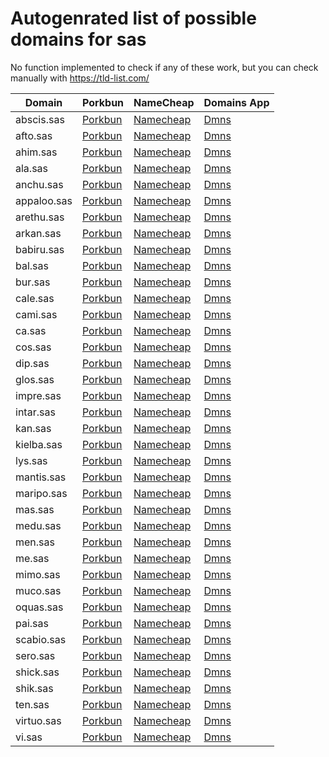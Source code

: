 # Autogenrated list of possible domains for sas

No function implemented to check if any of these work, but you can check manually with https://tld-list.com/

| Domain | Porkbun | NameCheap | Domains App |
|---|---|---|---|
| abscis.sas | [Porkbun](https://porkbun.com/checkout/search?prb=e814663da1&tlds=&idnLanguage=&search=search&q=abscis.sas) | [Namecheap](https://www.namecheap.com/domains/registration/results/?domain=abscis.sas) | [Dmns](https://dmns.app/domains?q=abscis.sas) |
| afto.sas | [Porkbun](https://porkbun.com/checkout/search?prb=e814663da1&tlds=&idnLanguage=&search=search&q=afto.sas) | [Namecheap](https://www.namecheap.com/domains/registration/results/?domain=afto.sas) | [Dmns](https://dmns.app/domains?q=afto.sas) |
| ahim.sas | [Porkbun](https://porkbun.com/checkout/search?prb=e814663da1&tlds=&idnLanguage=&search=search&q=ahim.sas) | [Namecheap](https://www.namecheap.com/domains/registration/results/?domain=ahim.sas) | [Dmns](https://dmns.app/domains?q=ahim.sas) |
| ala.sas | [Porkbun](https://porkbun.com/checkout/search?prb=e814663da1&tlds=&idnLanguage=&search=search&q=ala.sas) | [Namecheap](https://www.namecheap.com/domains/registration/results/?domain=ala.sas) | [Dmns](https://dmns.app/domains?q=ala.sas) |
| anchu.sas | [Porkbun](https://porkbun.com/checkout/search?prb=e814663da1&tlds=&idnLanguage=&search=search&q=anchu.sas) | [Namecheap](https://www.namecheap.com/domains/registration/results/?domain=anchu.sas) | [Dmns](https://dmns.app/domains?q=anchu.sas) |
| appaloo.sas | [Porkbun](https://porkbun.com/checkout/search?prb=e814663da1&tlds=&idnLanguage=&search=search&q=appaloo.sas) | [Namecheap](https://www.namecheap.com/domains/registration/results/?domain=appaloo.sas) | [Dmns](https://dmns.app/domains?q=appaloo.sas) |
| arethu.sas | [Porkbun](https://porkbun.com/checkout/search?prb=e814663da1&tlds=&idnLanguage=&search=search&q=arethu.sas) | [Namecheap](https://www.namecheap.com/domains/registration/results/?domain=arethu.sas) | [Dmns](https://dmns.app/domains?q=arethu.sas) |
| arkan.sas | [Porkbun](https://porkbun.com/checkout/search?prb=e814663da1&tlds=&idnLanguage=&search=search&q=arkan.sas) | [Namecheap](https://www.namecheap.com/domains/registration/results/?domain=arkan.sas) | [Dmns](https://dmns.app/domains?q=arkan.sas) |
| babiru.sas | [Porkbun](https://porkbun.com/checkout/search?prb=e814663da1&tlds=&idnLanguage=&search=search&q=babiru.sas) | [Namecheap](https://www.namecheap.com/domains/registration/results/?domain=babiru.sas) | [Dmns](https://dmns.app/domains?q=babiru.sas) |
| bal.sas | [Porkbun](https://porkbun.com/checkout/search?prb=e814663da1&tlds=&idnLanguage=&search=search&q=bal.sas) | [Namecheap](https://www.namecheap.com/domains/registration/results/?domain=bal.sas) | [Dmns](https://dmns.app/domains?q=bal.sas) |
| bur.sas | [Porkbun](https://porkbun.com/checkout/search?prb=e814663da1&tlds=&idnLanguage=&search=search&q=bur.sas) | [Namecheap](https://www.namecheap.com/domains/registration/results/?domain=bur.sas) | [Dmns](https://dmns.app/domains?q=bur.sas) |
| cale.sas | [Porkbun](https://porkbun.com/checkout/search?prb=e814663da1&tlds=&idnLanguage=&search=search&q=cale.sas) | [Namecheap](https://www.namecheap.com/domains/registration/results/?domain=cale.sas) | [Dmns](https://dmns.app/domains?q=cale.sas) |
| cami.sas | [Porkbun](https://porkbun.com/checkout/search?prb=e814663da1&tlds=&idnLanguage=&search=search&q=cami.sas) | [Namecheap](https://www.namecheap.com/domains/registration/results/?domain=cami.sas) | [Dmns](https://dmns.app/domains?q=cami.sas) |
| ca.sas | [Porkbun](https://porkbun.com/checkout/search?prb=e814663da1&tlds=&idnLanguage=&search=search&q=ca.sas) | [Namecheap](https://www.namecheap.com/domains/registration/results/?domain=ca.sas) | [Dmns](https://dmns.app/domains?q=ca.sas) |
| cos.sas | [Porkbun](https://porkbun.com/checkout/search?prb=e814663da1&tlds=&idnLanguage=&search=search&q=cos.sas) | [Namecheap](https://www.namecheap.com/domains/registration/results/?domain=cos.sas) | [Dmns](https://dmns.app/domains?q=cos.sas) |
| dip.sas | [Porkbun](https://porkbun.com/checkout/search?prb=e814663da1&tlds=&idnLanguage=&search=search&q=dip.sas) | [Namecheap](https://www.namecheap.com/domains/registration/results/?domain=dip.sas) | [Dmns](https://dmns.app/domains?q=dip.sas) |
| glos.sas | [Porkbun](https://porkbun.com/checkout/search?prb=e814663da1&tlds=&idnLanguage=&search=search&q=glos.sas) | [Namecheap](https://www.namecheap.com/domains/registration/results/?domain=glos.sas) | [Dmns](https://dmns.app/domains?q=glos.sas) |
| impre.sas | [Porkbun](https://porkbun.com/checkout/search?prb=e814663da1&tlds=&idnLanguage=&search=search&q=impre.sas) | [Namecheap](https://www.namecheap.com/domains/registration/results/?domain=impre.sas) | [Dmns](https://dmns.app/domains?q=impre.sas) |
| intar.sas | [Porkbun](https://porkbun.com/checkout/search?prb=e814663da1&tlds=&idnLanguage=&search=search&q=intar.sas) | [Namecheap](https://www.namecheap.com/domains/registration/results/?domain=intar.sas) | [Dmns](https://dmns.app/domains?q=intar.sas) |
| kan.sas | [Porkbun](https://porkbun.com/checkout/search?prb=e814663da1&tlds=&idnLanguage=&search=search&q=kan.sas) | [Namecheap](https://www.namecheap.com/domains/registration/results/?domain=kan.sas) | [Dmns](https://dmns.app/domains?q=kan.sas) |
| kielba.sas | [Porkbun](https://porkbun.com/checkout/search?prb=e814663da1&tlds=&idnLanguage=&search=search&q=kielba.sas) | [Namecheap](https://www.namecheap.com/domains/registration/results/?domain=kielba.sas) | [Dmns](https://dmns.app/domains?q=kielba.sas) |
| lys.sas | [Porkbun](https://porkbun.com/checkout/search?prb=e814663da1&tlds=&idnLanguage=&search=search&q=lys.sas) | [Namecheap](https://www.namecheap.com/domains/registration/results/?domain=lys.sas) | [Dmns](https://dmns.app/domains?q=lys.sas) |
| mantis.sas | [Porkbun](https://porkbun.com/checkout/search?prb=e814663da1&tlds=&idnLanguage=&search=search&q=mantis.sas) | [Namecheap](https://www.namecheap.com/domains/registration/results/?domain=mantis.sas) | [Dmns](https://dmns.app/domains?q=mantis.sas) |
| maripo.sas | [Porkbun](https://porkbun.com/checkout/search?prb=e814663da1&tlds=&idnLanguage=&search=search&q=maripo.sas) | [Namecheap](https://www.namecheap.com/domains/registration/results/?domain=maripo.sas) | [Dmns](https://dmns.app/domains?q=maripo.sas) |
| mas.sas | [Porkbun](https://porkbun.com/checkout/search?prb=e814663da1&tlds=&idnLanguage=&search=search&q=mas.sas) | [Namecheap](https://www.namecheap.com/domains/registration/results/?domain=mas.sas) | [Dmns](https://dmns.app/domains?q=mas.sas) |
| medu.sas | [Porkbun](https://porkbun.com/checkout/search?prb=e814663da1&tlds=&idnLanguage=&search=search&q=medu.sas) | [Namecheap](https://www.namecheap.com/domains/registration/results/?domain=medu.sas) | [Dmns](https://dmns.app/domains?q=medu.sas) |
| men.sas | [Porkbun](https://porkbun.com/checkout/search?prb=e814663da1&tlds=&idnLanguage=&search=search&q=men.sas) | [Namecheap](https://www.namecheap.com/domains/registration/results/?domain=men.sas) | [Dmns](https://dmns.app/domains?q=men.sas) |
| me.sas | [Porkbun](https://porkbun.com/checkout/search?prb=e814663da1&tlds=&idnLanguage=&search=search&q=me.sas) | [Namecheap](https://www.namecheap.com/domains/registration/results/?domain=me.sas) | [Dmns](https://dmns.app/domains?q=me.sas) |
| mimo.sas | [Porkbun](https://porkbun.com/checkout/search?prb=e814663da1&tlds=&idnLanguage=&search=search&q=mimo.sas) | [Namecheap](https://www.namecheap.com/domains/registration/results/?domain=mimo.sas) | [Dmns](https://dmns.app/domains?q=mimo.sas) |
| muco.sas | [Porkbun](https://porkbun.com/checkout/search?prb=e814663da1&tlds=&idnLanguage=&search=search&q=muco.sas) | [Namecheap](https://www.namecheap.com/domains/registration/results/?domain=muco.sas) | [Dmns](https://dmns.app/domains?q=muco.sas) |
| oquas.sas | [Porkbun](https://porkbun.com/checkout/search?prb=e814663da1&tlds=&idnLanguage=&search=search&q=oquas.sas) | [Namecheap](https://www.namecheap.com/domains/registration/results/?domain=oquas.sas) | [Dmns](https://dmns.app/domains?q=oquas.sas) |
| pai.sas | [Porkbun](https://porkbun.com/checkout/search?prb=e814663da1&tlds=&idnLanguage=&search=search&q=pai.sas) | [Namecheap](https://www.namecheap.com/domains/registration/results/?domain=pai.sas) | [Dmns](https://dmns.app/domains?q=pai.sas) |
| scabio.sas | [Porkbun](https://porkbun.com/checkout/search?prb=e814663da1&tlds=&idnLanguage=&search=search&q=scabio.sas) | [Namecheap](https://www.namecheap.com/domains/registration/results/?domain=scabio.sas) | [Dmns](https://dmns.app/domains?q=scabio.sas) |
| sero.sas | [Porkbun](https://porkbun.com/checkout/search?prb=e814663da1&tlds=&idnLanguage=&search=search&q=sero.sas) | [Namecheap](https://www.namecheap.com/domains/registration/results/?domain=sero.sas) | [Dmns](https://dmns.app/domains?q=sero.sas) |
| shick.sas | [Porkbun](https://porkbun.com/checkout/search?prb=e814663da1&tlds=&idnLanguage=&search=search&q=shick.sas) | [Namecheap](https://www.namecheap.com/domains/registration/results/?domain=shick.sas) | [Dmns](https://dmns.app/domains?q=shick.sas) |
| shik.sas | [Porkbun](https://porkbun.com/checkout/search?prb=e814663da1&tlds=&idnLanguage=&search=search&q=shik.sas) | [Namecheap](https://www.namecheap.com/domains/registration/results/?domain=shik.sas) | [Dmns](https://dmns.app/domains?q=shik.sas) |
| ten.sas | [Porkbun](https://porkbun.com/checkout/search?prb=e814663da1&tlds=&idnLanguage=&search=search&q=ten.sas) | [Namecheap](https://www.namecheap.com/domains/registration/results/?domain=ten.sas) | [Dmns](https://dmns.app/domains?q=ten.sas) |
| virtuo.sas | [Porkbun](https://porkbun.com/checkout/search?prb=e814663da1&tlds=&idnLanguage=&search=search&q=virtuo.sas) | [Namecheap](https://www.namecheap.com/domains/registration/results/?domain=virtuo.sas) | [Dmns](https://dmns.app/domains?q=virtuo.sas) |
| vi.sas | [Porkbun](https://porkbun.com/checkout/search?prb=e814663da1&tlds=&idnLanguage=&search=search&q=vi.sas) | [Namecheap](https://www.namecheap.com/domains/registration/results/?domain=vi.sas) | [Dmns](https://dmns.app/domains?q=vi.sas) |
